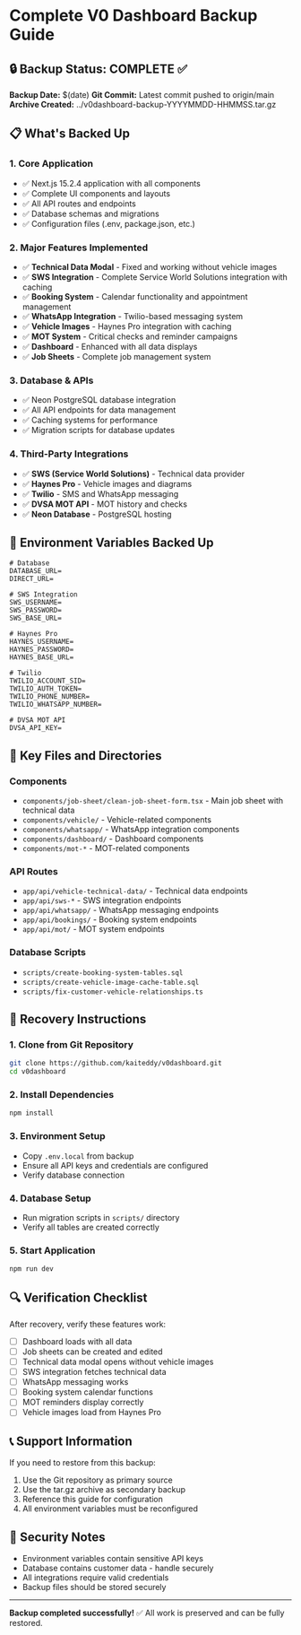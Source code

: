 # Complete V0 Dashboard Backup Guide

## 🔒 Backup Status: COMPLETE ✅

**Backup Date:** $(date)
**Git Commit:** Latest commit pushed to origin/main
**Archive Created:** ../v0dashboard-backup-YYYYMMDD-HHMMSS.tar.gz

## 📋 What's Backed Up

### 1. Core Application
- ✅ Next.js 15.2.4 application with all components
- ✅ Complete UI components and layouts
- ✅ All API routes and endpoints
- ✅ Database schemas and migrations
- ✅ Configuration files (.env, package.json, etc.)

### 2. Major Features Implemented
- ✅ **Technical Data Modal** - Fixed and working without vehicle images
- ✅ **SWS Integration** - Complete Service World Solutions integration with caching
- ✅ **Booking System** - Calendar functionality and appointment management
- ✅ **WhatsApp Integration** - Twilio-based messaging system
- ✅ **Vehicle Images** - Haynes Pro integration with caching
- ✅ **MOT System** - Critical checks and reminder campaigns
- ✅ **Dashboard** - Enhanced with all data displays
- ✅ **Job Sheets** - Complete job management system

### 3. Database & APIs
- ✅ Neon PostgreSQL database integration
- ✅ All API endpoints for data management
- ✅ Caching systems for performance
- ✅ Migration scripts for database updates

### 4. Third-Party Integrations
- ✅ **SWS (Service World Solutions)** - Technical data provider
- ✅ **Haynes Pro** - Vehicle images and diagrams
- ✅ **Twilio** - SMS and WhatsApp messaging
- ✅ **DVSA MOT API** - MOT history and checks
- ✅ **Neon Database** - PostgreSQL hosting

## 🔧 Environment Variables Backed Up
```
# Database
DATABASE_URL=
DIRECT_URL=

# SWS Integration
SWS_USERNAME=
SWS_PASSWORD=
SWS_BASE_URL=

# Haynes Pro
HAYNES_USERNAME=
HAYNES_PASSWORD=
HAYNES_BASE_URL=

# Twilio
TWILIO_ACCOUNT_SID=
TWILIO_AUTH_TOKEN=
TWILIO_PHONE_NUMBER=
TWILIO_WHATSAPP_NUMBER=

# DVSA MOT API
DVSA_API_KEY=
```

## 📁 Key Files and Directories

### Components
- `components/job-sheet/clean-job-sheet-form.tsx` - Main job sheet with technical data
- `components/vehicle/` - Vehicle-related components
- `components/whatsapp/` - WhatsApp integration components
- `components/dashboard/` - Dashboard components
- `components/mot-*` - MOT-related components

### API Routes
- `app/api/vehicle-technical-data/` - Technical data endpoints
- `app/api/sws-*` - SWS integration endpoints
- `app/api/whatsapp/` - WhatsApp messaging endpoints
- `app/api/bookings/` - Booking system endpoints
- `app/api/mot/` - MOT system endpoints

### Database Scripts
- `scripts/create-booking-system-tables.sql`
- `scripts/create-vehicle-image-cache-table.sql`
- `scripts/fix-customer-vehicle-relationships.ts`

## 🚀 Recovery Instructions

### 1. Clone from Git Repository
```bash
git clone https://github.com/kaiteddy/v0dashboard.git
cd v0dashboard
```

### 2. Install Dependencies
```bash
npm install
```

### 3. Environment Setup
- Copy `.env.local` from backup
- Ensure all API keys and credentials are configured
- Verify database connection

### 4. Database Setup
- Run migration scripts in `scripts/` directory
- Verify all tables are created correctly

### 5. Start Application
```bash
npm run dev
```

## 🔍 Verification Checklist

After recovery, verify these features work:
- [ ] Dashboard loads with all data
- [ ] Job sheets can be created and edited
- [ ] Technical data modal opens without vehicle images
- [ ] SWS integration fetches technical data
- [ ] WhatsApp messaging works
- [ ] Booking system calendar functions
- [ ] MOT reminders display correctly
- [ ] Vehicle images load from Haynes Pro

## 📞 Support Information

If you need to restore from this backup:
1. Use the Git repository as primary source
2. Use the tar.gz archive as secondary backup
3. Reference this guide for configuration
4. All environment variables must be reconfigured

## 🔐 Security Notes

- Environment variables contain sensitive API keys
- Database contains customer data - handle securely
- All integrations require valid credentials
- Backup files should be stored securely

---
**Backup completed successfully!** ✅
All work is preserved and can be fully restored.
